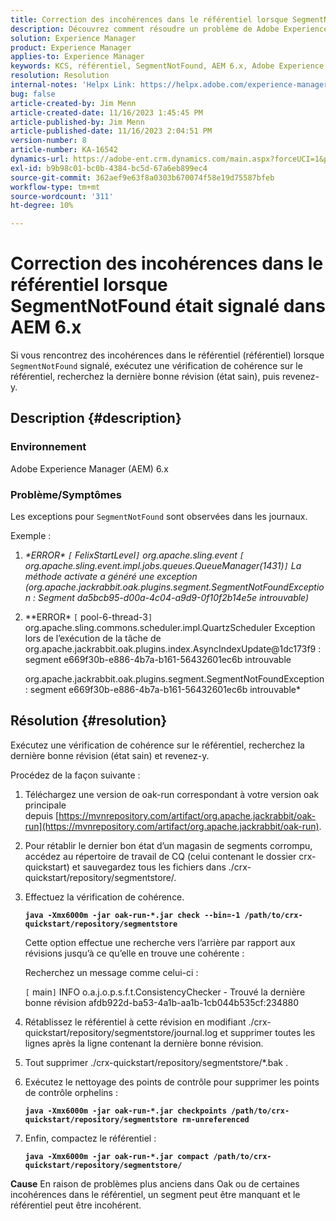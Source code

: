 ```yaml
---
title: Correction des incohérences dans le référentiel lorsque SegmentNotFound était signalé dans AEM 6.x
description: Découvrez comment résoudre un problème de Adobe Experience Manager 6.x qui présente des incohérences dans le référentiel lorsque SegmentNotFound est signalé.
solution: Experience Manager
product: Experience Manager
applies-to: Experience Manager
keywords: KCS, référentiel, SegmentNotFound, AEM 6.x, Adobe Experience Manager 6.x, dépannage
resolution: Resolution
internal-notes: 'Helpx Link: https://helpx.adobe.com/experience-manager/kb/fix-inconsistencies-in-the-repository-when-segmentnotfound-issue.html'
bug: false
article-created-by: Jim Menn
article-created-date: 11/16/2023 1:45:45 PM
article-published-by: Jim Menn
article-published-date: 11/16/2023 2:04:51 PM
version-number: 8
article-number: KA-16542
dynamics-url: https://adobe-ent.crm.dynamics.com/main.aspx?forceUCI=1&pagetype=entityrecord&etn=knowledgearticle&id=da78176d-8684-ee11-8179-6045bd006268
exl-id: b9b98c01-bc0b-4384-bc5d-67a6eb899ec4
source-git-commit: 362aef9e63f8a0303b670074f58e19d75587bfeb
workflow-type: tm+mt
source-wordcount: '311'
ht-degree: 10%

---
```


# Correction des incohérences dans le référentiel lorsque SegmentNotFound était signalé dans AEM 6.x


Si vous rencontrez des incohérences dans le référentiel (référentiel) lorsque `SegmentNotFound` signalé, exécutez une vérification de cohérence sur le référentiel, recherchez la dernière bonne révision (état sain), puis revenez-y.

## Description {#description}


### <b>Environnement</b>

Adobe Experience Manager (AEM) 6.x



### <b>Problème/Symptômes</b>

Les exceptions pour `SegmentNotFound` sont observées dans les journaux.

Exemple :

1. *\*ERROR\* `[` FelixStartLevel`]`  org.apache.sling.event `[` org.apache.sling.event.impl.jobs.queues.QueueManager(1431)`]`  La méthode activate a généré une exception (org.apache.jackrabbit.oak.plugins.segment.SegmentNotFoundException : Segment da5bcb95-d00a-4c04-a9d9-0f10f2b14e5e introuvable)*
2. *\*ERROR\* `[` pool-6-thread-3`]`  org.apache.sling.commons.scheduler.impl.QuartzScheduler Exception lors de l’exécution de la tâche de org.apache.jackrabbit.oak.plugins.index.AsyncIndexUpdate@1dc173f9 : segment e669f30b-e886-4b7a-b161-56432601ec6b introuvable

   org.apache.jackrabbit.oak.plugins.segment.SegmentNotFoundException : segment e669f30b-e886-4b7a-b161-56432601ec6b introuvable*



## Résolution {#resolution}


Exécutez une vérification de cohérence sur le référentiel, recherchez la dernière bonne révision (état sain) et revenez-y.

Procédez de la façon suivante :

1. Téléchargez une version de oak-run correspondant à votre version oak principale depuis [https://mvnrepository.com/artifact/org.apache.jackrabbit/oak-run](https://mvnrepository.com/artifact/org.apache.jackrabbit/oak-run).
2. Pour rétablir le dernier bon état d’un magasin de segments corrompu, accédez au répertoire de travail de CQ (celui contenant le dossier crx-quickstart) et sauvegardez tous les fichiers dans ./crx-quickstart/repository/segmentstore/.
3. Effectuez la vérification de cohérence.

   <b>`java -Xmx6000m -jar oak-run-*.jar check --bin=-1 /path/to/crx-quickstart/repository/segmentstore`</b>



   Cette option effectue une recherche vers l’arrière par rapport aux révisions jusqu’à ce qu’elle en trouve une cohérente :



   Recherchez un message comme celui-ci :

   `[` main`]`  INFO o.a.j.o.p.s.f.t.ConsistencyChecker - Trouvé la dernière bonne révision afdb922d-ba53-4a1b-aa1b-1cb044b535cf:234880


4. Rétablissez le référentiel à cette révision en modifiant ./crx-quickstart/repository/segmentstore/journal.log et supprimer toutes les lignes après la ligne contenant la dernière bonne révision.
5. Tout supprimer ./crx-quickstart/repository/segmentstore/\*.bak .
6. Exécutez le nettoyage des points de contrôle pour supprimer les points de contrôle orphelins :

   <b>`java -Xmx6000m -jar oak-run-*.jar checkpoints /path/to/crx-quickstart/repository/segmentstore rm-unreferenced`</b>


7. Enfin, compactez le référentiel :

   <b>`java -Xmx6000m -jar oak-run-*.jar compact /path/to/crx-quickstart/repository/segmentstore/`</b>



<b>Cause</b>
En raison de problèmes plus anciens dans Oak ou de certaines incohérences dans le référentiel, un segment peut être manquant et le référentiel peut être incohérent.
